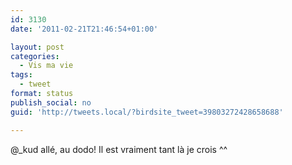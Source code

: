 ```yaml
---
id: 3130
date: '2011-02-21T21:46:54+01:00'

layout: post
categories:
  - Vis ma vie
tags:
  - tweet
format: status
publish_social: no
guid: 'http://tweets.local/?birdsite_tweet=39803272428658688'

---
```


@\_kud allé, au dodo! Il est vraiment tant là je crois ^^